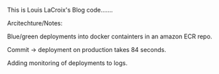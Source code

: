 This is Louis LaCroix's Blog code.......

Arcitechture/Notes:

Blue/green deployments into docker containters in an amazon ECR repo.

Commit -> deployment on production takes 84 seconds.

Adding monitoring of deployments to logs.